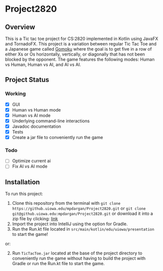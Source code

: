 # Project2820
## Overview
This is a Tic tac toe project for CS:2820 implemented in Kotlin using JavaFX and TornadoFX. This project is a variation between regular Tic Tac Toe and a Japanese game called [Gomoku](https://en.wikipedia.org/wiki/Gomoku) where the goal is to get five in a row of either Xs or Os horizontally, vertically, or diagonally that has not been blocked by the opponent. The game features the following modes: Human vs Human, Human vs AI, and AI vs AI.

## Project Status
### Working
- [x] GUI
- [x] Human vs Human mode
- [x] Human vs AI mode
- [x] Underlying command-line interactions
- [x] Javadoc documentation
- [x] Tests
- [x] Create a jar file to conveniently run the game

### Todo
- [ ] Optimize current ai
- [ ] Fix AI vs AI mode

## Installation
To run this project:

1. Clone this repository from the terminal with `git clone https://github.uiowa.edu/mpdargan/Project2820.git` or `git clone git@github.uiowa.edu:mpdargan/Project2820.git` or download it into a zip file by clicking:
   [link](https://github.uiowa.edu/mpdargan/Project2820/archive/master.zip)
2. Import the project into IntelliJ using the option for Gradle.
3. Run the Run.kt file located in `src/main/kotlin/edu/uiowa/presentation` to start the game!

or:

2. Run `TicTacToe.jar` located at the base of the project directory to conveniently run the game without having to build the project with Gradle or run the Run.kt file to start
the game.